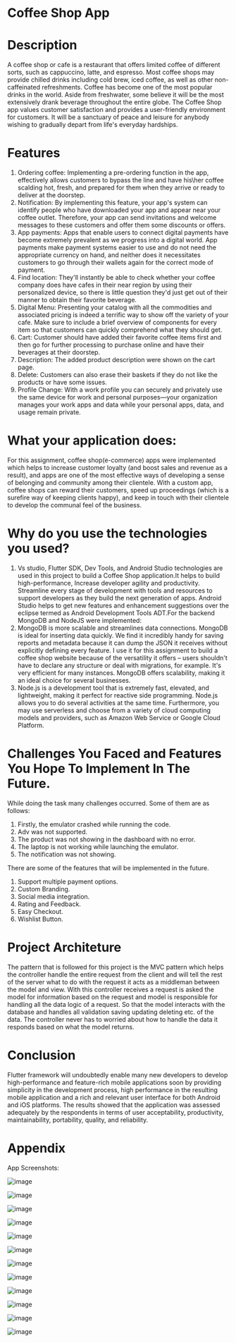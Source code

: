 
# Coffee Shop App
# Description
A coffee shop or cafe is a restaurant that offers limited coffee of different sorts, such as cappuccino, latte, and espresso. Most coffee shops may provide chilled drinks including cold brew, iced coffee, as well as other non-caffeinated refreshments. Coffee has become one of the most popular drinks in the world. Aside from freshwater, some believe it will be the most extensively drank beverage throughout the entire globe. The Coffee Shop app values customer satisfaction and provides a user-friendly environment for customers. It will be a sanctuary of peace and leisure for anybody wishing to gradually depart from life's everyday hardships.
# Features
1. Ordering coffee:
Implementing a pre-ordering function in the app, effectively allows customers to bypass the line and have his\her coffee scalding hot, fresh, and prepared for them when they arrive or ready to deliver at the doorstep.
2. Notification:
By implementing this feature, your app's system can identify people who have downloaded your app and appear near your coffee outlet. Therefore, your app can send invitations and welcome messages to these customers and offer them some discounts or offers.
3. App payments:
Apps that enable users to connect digital payments have become extremely prevalent as we progress into a digital world. App payments make payment systems easier to use and do not need the appropriate currency on hand, and neither does it necessitates customers to go through their wallets again for the correct mode of payment.
4. Find location:
They'll instantly be able to check whether your coffee company does have cafes in their near region by using their personalized device, so there is little question they'd just get out of their manner to obtain their favorite beverage.
5. Digital Menu:
Presenting your catalog with all the commodities and associated pricing is indeed a terrific way to show off the variety of your cafe. Make sure to include a brief overview of components for every item so that customers can quickly comprehend what they should get.
6. Cart:
Customer should have added their favorite coffee items first and then go for further processing to purchase online and have their beverages at their doorstep. 
7. Description:
The added product description were shown on the cart page.
8. Delete:
Customers can also erase their baskets if they do not like the products or have some issues.
9. Profile Change:
With a work profile you can securely and privately use the same device for work and personal purposes—your organization manages your work apps and data while your personal apps, data, and usage remain private.
# What your application does:
For this assignment, coffee shop(e-commerce) apps were implemented which helps to increase customer loyalty (and boost sales and revenue as a result), and apps are one of the most effective ways of developing a sense of belonging and community among their clientele. With a custom app, coffee shops can reward their customers, speed up proceedings (which is a surefire way of keeping clients happy), and keep in touch with their clientele to develop the communal feel of the business.
# Why do you use the technologies you used?
1. Vs studio, Flutter SDK, Dev Tools, and Android Studio technologies are used in this project to build a Coffee Shop application.It helps to build high-performance, Increase developer agility and productivity. Streamline every stage of development with tools and resources to support developers as they build the next generation
of apps. Android Studio helps to get new features and enhancement suggestions over the eclipse termed as Android Development Tools ADT.For the backend MongoDB and NodeJS were implemented:
2. MongoDB is more scalable and streamlines data connections. MongoDB is ideal for inserting data quickly. We find it incredibly handy for saving reports and metadata because it can dump the JSON it receives without explicitly defining every feature. I use it for this assignment to build a coffee shop website because of the versatility it offers – users shouldn't have to declare any structure or deal with migrations, for example. It's very efficient for many instances. MongoDB offers scalability, making it an ideal choice for several businesses. 
3. Node.js is a development tool that is extremely fast, elevated, and lightweight, making it perfect for reactive side programming. Node.js allows you to do several activities at the same time. Furthermore, you may use serverless and choose from a variety of cloud computing models and providers, such as Amazon Web Service or Google Cloud Platform.
# Challenges You Faced and Features You Hope To Implement In The Future.
While doing the task many challenges occurred. Some of them are as follows:
1. Firstly, the emulator crashed while running the code.
2. Adv was not supported.
3. The product was not showing in the dashboard with no error.
4. The laptop is not working while launching the emulator.
5. The notification was not showing.

There are some of the features that will be implemented in the future.
1. Support multiple payment options.
2. Custom Branding.
3. Social media integration.
4. Rating and Feedback.
5. Easy Checkout.
6. Wishlist Button.
# Project Architeture
The pattern that is followed for this project is the MVC pattern which helps the controller handle the entire request from the client and will tell the rest of the server what to do with the request it acts as a middleman between the model and view. With this controller receives a request is asked the model for information based on the request and model is responsible for handling all the data logic of a request. So that the model interacts with the database and handles all validation saving updating deleting etc. of the data. The controller never has to worried about how to handle the data it responds based on what the model returns.
# Conclusion
Flutter framework will undoubtedly enable many new developers to develop high-performance and feature-rich mobile applications soon by providing simplicity in the development process, high performance in the resulting mobile application and a rich and relevant user interface for both Android and iOS platforms. The results showed that the application was assessed adequately by the respondents in terms of user acceptability, productivity, maintainability, portability, quality, and reliability.

# Appendix
App Screenshots:

![image](https://user-images.githubusercontent.com/78410665/182938142-a196a326-6d89-48e1-bf95-002f44204791.png)

![image](https://user-images.githubusercontent.com/78410665/182938184-22ad2ecc-315d-4f99-8f1f-05b11dc42df2.png)

![image](https://user-images.githubusercontent.com/78410665/182938217-4cf47cf2-028a-4acc-957a-e2920f0429a3.png)

![image](https://user-images.githubusercontent.com/78410665/182938252-8e45f782-5e67-46b8-a844-92951e57387c.png)

![image](https://user-images.githubusercontent.com/78410665/182938299-c10b64c2-cedd-465c-9135-722301fa8793.png)

![image](https://user-images.githubusercontent.com/78410665/182938341-f0f80c62-50bd-41e4-83c5-9cb15f543f87.png)

![image](https://user-images.githubusercontent.com/78410665/182938386-8859eb5c-bbd4-4580-9cc4-886700ab2447.png)

![image](https://user-images.githubusercontent.com/78410665/182938415-5766f87c-70b0-4c12-9048-b8ee406da401.png)

![image](https://user-images.githubusercontent.com/78410665/182938451-fc8ed19a-c20a-44e3-860b-3a5bc5b3f6b1.png)

![image](https://user-images.githubusercontent.com/78410665/182938504-3016f4c4-31b7-49e7-871a-02234f465780.png)

![image](https://user-images.githubusercontent.com/78410665/182938684-a5fe0f8c-dc56-49fe-ba83-4fbafd9dad18.png)

![image](https://user-images.githubusercontent.com/78410665/182939629-9a97d815-6078-4005-8a78-8de8c43c0b74.png)


















